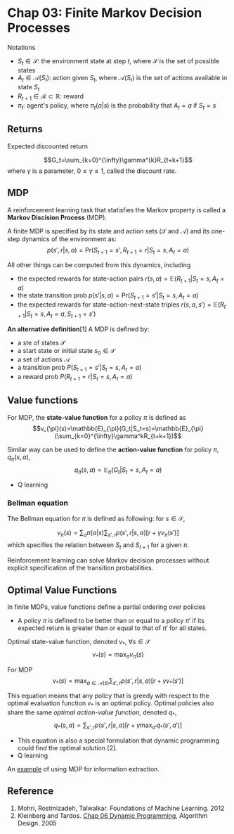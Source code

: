 # Chap 03: Finite Markov Decision Processes

Notations

- $S_t\in\mathcal{S}$: the environment state at step $t$, where $\mathcal{S}$ is the set of possible states
- $A_t\in\mathcal{A}(S_t)$: action given $S_t$, where $\mathcal{A}(S_t)$ is the set of actions available in state $S_t$
- $R_{t+1}\in\mathcal{R}\subset\mathbb{R}$: reward
- $\pi_t$: agent's policy, where $\pi_t(a|s)$ is the probability that $A_t=a$ if $S_t=s$

## Returns

Expected discounted return

$$G_t=\sum_{k=0}^{\infty}\gamma^{k}R_{t+k+1}$$
where $\gamma$ is a parameter, $0\leq \gamma\leq 1$, called the discount rate.

## MDP

A reinforcement learning task that statisfies the Markov property is called a **Markov Discision Process** (MDP).

A finite MDP is specified by its state and action sets ($\mathcal{S}$ and $\mathcal{A}$) and its one-step dynamics of the environment as:
$$p(s',r|s,a)=\text{Pr}(S_{t+1}=s',R_{t+1}=r|S_t=s,A_t=a)$$

All other things can be computed from this dynamics, including

- the expected rewards for state-action pairs $r(s,a)=\mathbb{E}(R_{t+1}|S_t=s,A_t=a)$
- the state transition prob $p(s'|s,a)=\text{Pr}(S_{t+1}=s'|S_t=s,A_t=a)$
- the expected rewards for state-action-next-state triples $r(s,a,s')=\mathbb{E}(R_{t+1}|S_t=s,A_t=a,S_{t+1}=s')$

**An alternative definition**[1] A MDP is defined by:

- a ste of states $\mathcal{S}$
- a start state or initial state $s_0\in\mathcal{S}$
- a set of actions $\mathcal{A}$
- a transition prob $P(S_{t+1} = s'|S_t = s,A_t = a)$
- a reward prob $P(R_{t+1}=r|S_t=s,A_t=a)$

## Value functions

For MDP, the **state-value function** for a policy $\pi$ is defined as
$$v_{\pi}(s)=\mathbb{E}_{\pi}(G_t|S_t=s)=\mathbb{E}_{\pi}(\sum_{k=0}^{\infty}\gamma^kR_{t+k+1})$$

Similar way can be used to define the **action-value function** for policy $\pi$, $q_{\pi}(s,a)$,
$$q_{\pi}(s,a)=\mathbb{E}_{\pi}(G_t|S_t=s,A_t=a)$$

- Q learning

### Bellman equation

The Bellman equation for $\pi$ is defined as following: for $s\in\mathcal{S}$,

$$v_{\pi}(s)=\sum_{a}\pi(a|s)\sum_{s',r}p(s',r|s,a)[r+\gamma v_{\pi}(s')]$$
which specifies the relation between $S_t$ and $S_{t+1}$ for a given $\pi$.

Reinforcement learning can solve Markov decision processes without explicit specification of the transition probabilities.

## Optimal Value Functions

In finite MDPs, value functions define a partial ordering over policies

- A policy $\pi$ is defined to be better than or equal to a policy $\pi'$ if its expected return is greater than or equal to that of $\pi'$ for all states.

Optimal state-value function, denoted $v_{\ast}$, $\forall s\in\mathcal{S}$
$$v_{\ast}(s)=\max_{\pi}v_{\pi}(s)$$

For MDP
$$v_{\ast}(s)=\max_{a\in\mathcal{A}(s)}\sum_{s',r}p(s',r|s,a)[r+\gamma v_{\ast}(s')]$$

This equation means that any policy that is greedy with respect to the optimal evaluation function $v_{\ast}$ is an optimal policy. Optimal policies also share the same *optimal action-value function*, denoted $q_{\ast}$, 
$$q_{\ast}(s,a) = \sum_{s',r}p(s',r|s,a)[r+\gamma\max_{a'}q_{\ast}(s',a')]$$


- This equation is also a special formulation that dynamic programming could find the optimal solution [2].
- Q learning

An [example](https://aclweb.org/anthology/D/D16/D16-1261.pdf) of using MDP for information extraction.

## Reference

1. Mohri, Rostmizadeh, Talwalkar. Foundations of Machine Learning. 2012
2. Kleinberg and Tardos. [Chap 06 Dynamic Programming](../files/Chap06_Dynamic_Programming_in_Algorithm_Design_Kleinberg_Tardos.pdf), Algorithm Design. 2005
